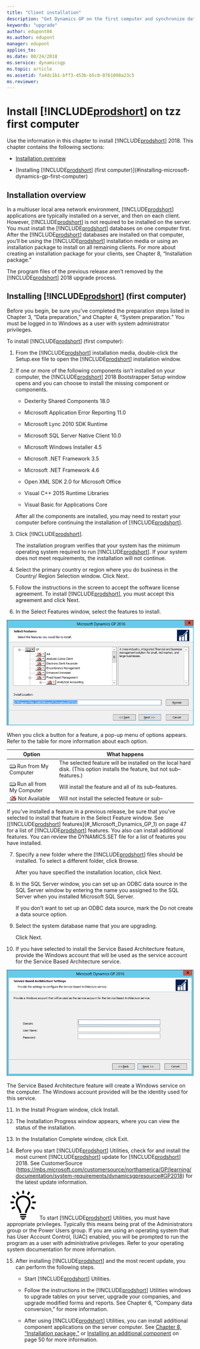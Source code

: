 ```yaml
---
title: "Client installation"
description: "Get Dynamics GP on the first computer and synchronize data with the server."
keywords: "upgrade"
author: edupont04
ms.author: edupont
manager: edupont
applies_to: 
ms.date: 08/24/2018
ms.service: dynamicsgp
ms.topic: article
ms.assetid: fa4dc1b1-bff3-453b-b5c0-0761098a23c5
ms.reviewer: 
---
```

<span id="_Toc498615790" class="anchor"></span>

# Install [!INCLUDE[prodshort](../includes/prodshort.md)] on tzz first computer

Use the information in this chapter to install [!INCLUDE[prodshort](../includes/prodshort.md)] 2018. This chapter contains the following sections:

-   [Installation overview](#installation-overview)  

-   [Installing [!INCLUDE[prodshort](../includes/prodshort.md)] (first computer)](#installing-microsoft-dynamics-gp-first-computer)  

## Installation overview

In a multiuser local area network environment, [!INCLUDE[prodshort](../includes/prodshort.md)] applications are typically installed on a server, and then on each client. However, [!INCLUDE[prodshort](../includes/prodshort.md)] is not required to be installed on the server. You must install the [!INCLUDE[prodshort](../includes/prodshort.md)] databases on one computer first. After the [!INCLUDE[prodshort](../includes/prodshort.md)] databases are installed on that computer, you’ll be using the [!INCLUDE[prodshort](../includes/prodshort.md)] installation media or using an installation package to install on all remaining clients. For more about creating an installation package for your clients, see Chapter 8, “Installation package.”

The program files of the previous release aren’t removed by the [!INCLUDE[prodshort](../includes/prodshort.md)] 2018 upgrade process.

## Installing [!INCLUDE[prodshort](../includes/prodshort.md)] (first computer)

Before you begin, be sure you’ve completed the preparation steps listed in Chapter 3, “Data preparation,” and Chapter 4, “System preparation.” You must be logged in to Windows as a user with system administrator privileges.

To install [!INCLUDE[prodshort](../includes/prodshort.md)] (first computer):

1. From the [!INCLUDE[prodshort](../includes/prodshort.md)] installation media, double-click the Setup.exe file to open the [!INCLUDE[prodshort](../includes/prodshort.md)] installation window.

2. If one or more of the following components isn’t installed on your computer, the [!INCLUDE[prodshort](../includes/prodshort.md)] 2018 Bootstrapper Setup window opens and you can choose to install the missing component or components.

    -   Dexterity Shared Components 18.0

    -   Microsoft Application Error Reporting 11.0

    -   Microsoft Lync 2010 SDK Runtime

    -   Microsoft SQL Server Native Client 10.0

    -   Microsoft Windows Installer 4.5

    -   Microsoft .NET Framework 3.5

    -   Microsoft .NET Framework 4.6

    -   Open XML SDK 2.0 for Microsoft Office

    -   Visual C++ 2015 Runtime Libraries

    -   Visual Basic for Applications Core

    After all the components are installed, you may need to restart your computer before continuing the installation of [!INCLUDE[prodshort](../includes/prodshort.md)].

3. Click [!INCLUDE[prodshort](../includes/prodshort.md)].

    The installation program verifies that your system has the minimum operating system required to run [!INCLUDE[prodshort](../includes/prodshort.md)]. If your system does not meet requirements, the installation will not continue.

4. Select the primary country or region where you do business in the Country/ Region Selection window. Click Next.

5. Follow the instructions in the screen to accept the software license agreement. To install [!INCLUDE[prodshort](../includes/prodshort.md)], you must accept this agreement and click Next.

6. In the Select Features window, select the features to install.

![choose the features to add or remove.](media/add-remove-features.png "Feature selector")  

When you click a button for a feature, a pop-up menu of options appears. Refer to the table for more information about each option.

| Option                                                              | What happens                                                                                                             |
|---------------------------------------------------------------------|--------------------------------------------------------------------------------------------------------------------------|
| ![component icon](media/installed-component.png "Component icon") Run from My Computer                          | The selected feature will be installed on the local hard disk. (This option installs the feature, but not sub–features.) |
| ![component icon](media/installed-component.png "Component icon") Run all from My Computer                      | Will install the feature and all of its sub–features.                                                                    |
| ![component icon](media/not-installed-component.png "Component icon") Not Available | Will not install the selected feature or sub–                                                                            |  

If you’ve installed a feature in a previous release, be sure that you’ve selected to install that feature in the Select Feature window. See [[!INCLUDE[prodshort](../includes/prodshort.md)] features](#_Microsoft_Dynamics_GP_1) on page 47 for a list of [!INCLUDE[prodshort](../includes/prodshort.md)] features. You also can install additional features. You can review the DYNAMICS.SET file for a list of features you have installed.  

7. Specify a new folder where the [!INCLUDE[prodshort](../includes/prodshort.md)] files should be installed. To select a different folder, click Browse.

    After you have specified the installation location, click Next.

8. In the SQL Server window, you can set up an ODBC data source in the SQL Server window by entering the name you assigned to the SQL Server when you installed Microsoft SQL Server.

    If you don’t want to set up an ODBC data source, mark the Do not create a data source option.

9. Select the system database name that you are upgrading.

    Click Next.

10. If you have selected to install the Service Based Architecture feature, provide the Windows account that will be used as the service account for the Service Based Architecture service.

![login screen for service based architecture service.](media/service-based-architecture-login.png "Login screen")  

The Service Based Architecture feature will create a Windows service on the computer. The Windows account provided will be the identity used for this service.

11. In the Install Program window, click Install.

12. The Installation Progress window appears, where you can view the status of the installation.

13. In the Installation Complete window, click Exit.

14. Before you start [!INCLUDE[prodshort](../includes/prodshort.md)] Utilities, check for and install the most current [!INCLUDE[prodshort](../includes/prodshort.md)] update for [!INCLUDE[prodshort](../includes/prodshort.md)] 2018. See CustomerSource (<https://mbs.microsoft.com/customersource/northamerica/GP/learning/documentation/system-requirements/dynamicsgpresource#GP2018>) for the latest update information.

![displays a lightbulb to indication tips and tricks.](media/lightbulb.png "Lightbulb symbol")To start [!INCLUDE[prodshort](../includes/prodshort.md)] Utilities, you must have appropriate privileges. Typically this means being prat of the Administrators group or the Power Users group. If you are using an operating system that has User Account Control, (UAC) enabled, you will be prompted to run the program as a user with administrative privileges. Refer to your operating system documentation for more information.  

15. After installing [!INCLUDE[prodshort](../includes/prodshort.md)] and the most recent update, you can perform the following steps.

    -   Start [!INCLUDE[prodshort](../includes/prodshort.md)] Utilities.

    -   Follow the instructions in the [!INCLUDE[prodshort](../includes/prodshort.md)] Utilities windows to upgrade tables on your server, upgrade your companies, and upgrade modified forms and reports. See Chapter 6, “Company data conversion,” for more information.

    -   After using [!INCLUDE[prodshort](../includes/prodshort.md)] Utilities, you can install additional component applications on the server computer. See [Chapter 8, “Installation package,”](#_Installation_package) or [Installing an additional component](#_Installing_an_additional) on page 50 for more information.  


